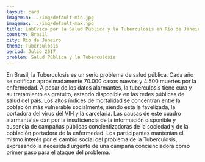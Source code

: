 ```yaml
---
layout: card
imagemin: ../img/default-min.jpg
imagemax: ../img/default-max.jpg
title: LabCvico por la Salud Pública y la Tuberculosis en Río de Janeiro
country: Brasil
city: Rio de Janeiro
theme: Tuberculosis
period: Julio 2017
problem: Salud Pública y la Tuberculosis
---
```


En Brasil, la Tuberculosis es un serio problema de salud pública. Cada año se notifican aproximadamente 70.000 casos nuevos y 4.500 muertes por la enfermedad. A pesar de los datos alarmantes, la tuberculosis tiene cura y su tratamiento es gratuito, estando disponible en las redes públicas de salud del país. Los altos índices de mortalidad se concentran entre la población más vulnerable socialmente, siendo esta la favelizada, la portadora del virus del VIH y la carcelaria. Las causas de este cuadro alarmante se dan por la insuficiencia de la información disponible y ausencia de campañas públicas concientizadoras de la sociedad y de la población portadora de la enfermedad. Los participantes mantenían el mismo interés por el cambio social del problema de la Tuberculosis, expresando la necesidad urgente de una campaña concienciadora como primer paso para el ataque del problema.
